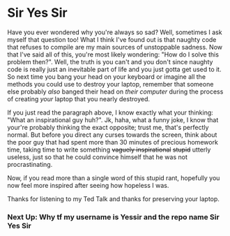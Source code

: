 # Sir Yes Sir
Have you ever wondered why you're always so sad? Well, sometimes I ask myself that question too! What I think I've found out is that naughty code that refuses to compile are my main sources of unstoppable sadness. Now that I've said all of this, you're most likely wondering: "How do I solve this problem then?". Well, the truth is you can't and you don't since naughty code is really just an inevitable part of life and you just gotta get used to it. So next time you bang your head on your keyboard or imagine all the methods you could use to destroy your laptop, remember that someone else probably *also* banged their head on *their computer* during the process of creating *your* laptop that you nearly destroyed. 


If you just read the paragraph above, I know exactly what your thinking: "What an inspirational guy huh?". Jk, haha, what a funny joke, I know that your're probably thinking the exact opposite; trust me, that's perfectly normal. But before you direct any curses towards the screen, think about the poor guy that had spent more than 30 minutes of precious homework time, taking time to write something ~~vaguely inspirational~~ ~~stupid~~ utterly useless, just so that he could convince himself that he was not procrastinating. 


Now, if you read more than a single word of this stupid rant, hopefully you now feel more inspired after seeing how hopeless I was. 


Thanks for listening to my Ted Talk and thanks for preserving your laptop. 

### Next Up: Why tf my username is Yessir and the repo name Sir Yes Sir
